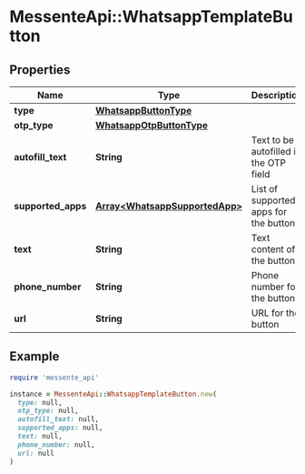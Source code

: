 # MessenteApi::WhatsappTemplateButton

## Properties

| Name | Type | Description | Notes |
| ---- | ---- | ----------- | ----- |
| **type** | [**WhatsappButtonType**](WhatsappButtonType.md) |  | [optional] |
| **otp_type** | [**WhatsappOtpButtonType**](WhatsappOtpButtonType.md) |  | [optional] |
| **autofill_text** | **String** | Text to be autofilled in the OTP field | [optional] |
| **supported_apps** | [**Array&lt;WhatsappSupportedApp&gt;**](WhatsappSupportedApp.md) | List of supported apps for the button | [optional] |
| **text** | **String** | Text content of the button | [optional] |
| **phone_number** | **String** | Phone number for the button | [optional] |
| **url** | **String** | URL for the button | [optional] |

## Example

```ruby
require 'messente_api'

instance = MessenteApi::WhatsappTemplateButton.new(
  type: null,
  otp_type: null,
  autofill_text: null,
  supported_apps: null,
  text: null,
  phone_number: null,
  url: null
)
```

